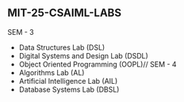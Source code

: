 ## MIT-25-CSAIML-LABS
SEM - 3
  - Data Structures Lab (DSL)
  - Digital Systems and Design Lab (DSDL)
  - Object Oriented Programming (OOPL)//
SEM - 4
  - Algorithms Lab (AL)
  - Artificial Intelligence Lab (AIL)
  - Database Systems Lab (DBSL)
